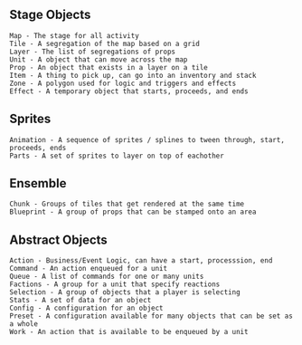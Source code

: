 
## Stage Objects

    Map - The stage for all activity
    Tile - A segregation of the map based on a grid
    Layer - The list of segregations of props
    Unit - A object that can move across the map
    Prop - An object that exists in a layer on a tile
    Item - A thing to pick up, can go into an inventory and stack
    Zone - A polygon used for logic and triggers and effects
    Effect - A temporary object that starts, proceeds, and ends

## Sprites
  
    Animation - A sequence of sprites / splines to tween through, start, proceeds, ends
    Parts - A set of sprites to layer on top of eachother

## Ensemble

    Chunk - Groups of tiles that get rendered at the same time
    Blueprint - A group of props that can be stamped onto an area

## Abstract Objects

    Action - Business/Event Logic, can have a start, processsion, end
    Command - An action enqueued for a unit
    Queue - A list of commands for one or many units
    Factions - A group for a unit that specify reactions
    Selection - A group of objects that a player is selecting
    Stats - A set of data for an object
    Config - A configuration for an object
    Preset - A configuration available for many objects that can be set as a whole
    Work - An action that is available to be enqueued by a unit

